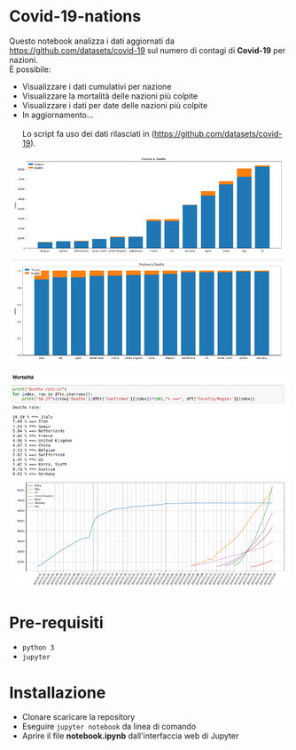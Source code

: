 # Covid-19-nations
Questo notebook analizza i dati aggiornati da https://github.com/datasets/covid-19 sul numero di contagi di <b>Covid-19</b> per nazioni.<br>
È possibile:
* Visualizzare i dati cumulativi per nazione
* Visualizzare la mortalità delle nazioni più colpite
* Visualizzare i dati per date delle nazioni più colpite
* In aggiornamento...
<br><br>
Lo script fa uso dei dati rilasciati in (https://github.com/datasets/covid-19).

![](img_stack.png)
![](img_stack_n.png)
![](img_death_rate.png)
![](img_nations.png)

# Pre-requisiti
* `python 3`
* `jupyter`

# Installazione
* Clonare scaricare la repository
* Eseguire `jupyter notebook` da linea di comando
* Aprire il file <b>notebook.ipynb</b> dall'interfaccia web di Jupyter